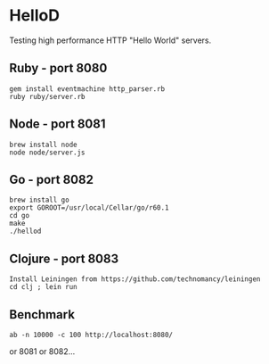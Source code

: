 HelloD
====================

Testing high performance HTTP "Hello World" servers.

Ruby - port 8080
-----------

    gem install eventmachine http_parser.rb
    ruby ruby/server.rb

Node - port 8081
-----------

    brew install node
    node node/server.js

Go - port 8082
-----------

    brew install go
    export GOROOT=/usr/local/Cellar/go/r60.1
    cd go
    make
    ./hellod

Clojure - port 8083
-----------

    Install Leiningen from https://github.com/technomancy/leiningen
    cd clj ; lein run

Benchmark
-----------
    ab -n 10000 -c 100 http://localhost:8080/

or 8081 or 8082...
